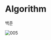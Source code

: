 # Algorithm

백준

![005](https://user-images.githubusercontent.com/75938496/129035317-44bc6db4-1dde-465f-b6b4-1f478fe99895.jpg)
